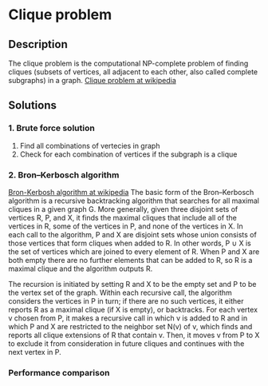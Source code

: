 # Clique problem

## Description
The clique problem is the computational NP-complete problem of finding cliques (subsets of vertices, all adjacent to each other, also called complete subgraphs) in a graph. 
[Clique problem at wikipedia](https://en.wikipedia.org/wiki/Clique_problem)

## Solutions

### 1. Brute force solution
1. Find all combinations of vertecies in graph
2. Сheck for each combination of vertices if the subgraph is a clique

### 2. Bron–Kerbosch algorithm
[Bron-Kerbosh algorithm at wikipedia](https://en.wikipedia.org/wiki/Bron%E2%80%93Kerbosch_algorithm)
The basic form of the Bron–Kerbosch algorithm is a recursive backtracking algorithm that searches for all maximal cliques in a given graph G. More generally, given three disjoint sets of vertices R, P, and X, it finds the maximal cliques that include all of the vertices in R, some of the vertices in P, and none of the vertices in X. In each call to the algorithm, P and X are disjoint sets whose union consists of those vertices that form cliques when added to R. In other words, P ∪ X is the set of vertices which are joined to every element of R. When P and X are both empty there are no further elements that can be added to R, so R is a maximal clique and the algorithm outputs R.

The recursion is initiated by setting R and X to be the empty set and P to be the vertex set of the graph. Within each recursive call, the algorithm considers the vertices in P in turn; if there are no such vertices, it either reports R as a maximal clique (if X is empty), or backtracks. For each vertex v chosen from P, it makes a recursive call in which v is added to R and in which P and X are restricted to the neighbor set N(v) of v, which finds and reports all clique extensions of R that contain v. Then, it moves v from P to X to exclude it from consideration in future cliques and continues with the next vertex in P.

### Performance comparison
